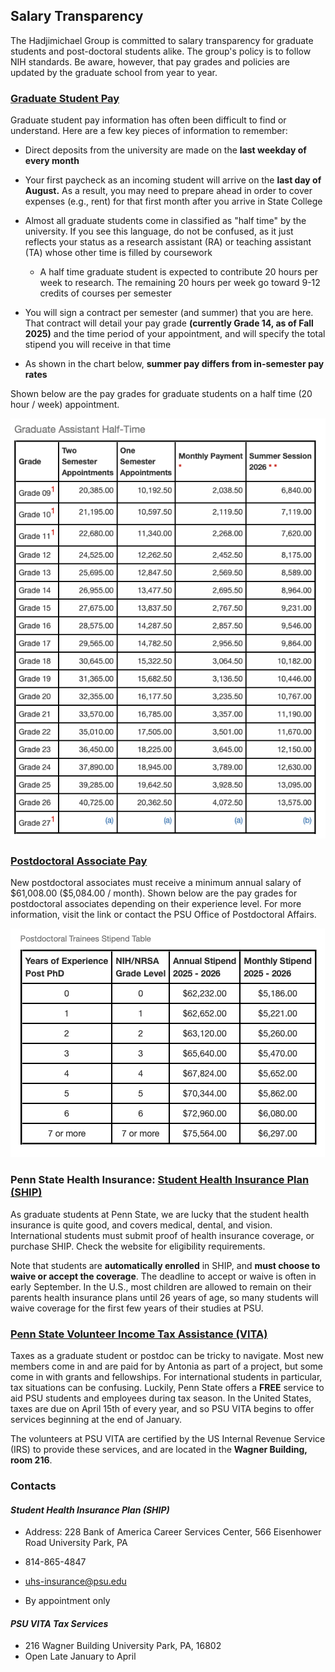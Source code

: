 ## Salary Transparency

The Hadjimichael Group is committed to salary transparency for graduate students and post-doctoral students alike. The group's policy is to follow NIH standards. Be aware, however, that pay grades and policies are updated by the graduate school from year to year.

### [Graduate Student Pay](https://guru.psu.edu/resources/rates-and-schedules/stipends-for-graduate-assistants?range=20252026&submit=Submit)

Graduate student pay information has often been difficult to find or understand. Here are a few key pieces of information to remember:

-   Direct deposits from the university are made on the **last weekday of every month**

-   Your first paycheck as an incoming student will arrive on the **last day of August.** As a result, you may need to prepare ahead in order to cover expenses (e.g., rent) for that first month after you arrive in State College

-   Almost all graduate students come in classified as "half time" by the university. If you see this language, do not be confused, as it just reflects your status as a research assistant (RA) or teaching assistant (TA) whose other time is filled by coursework

    -   A half time graduate student is expected to contribute 20 hours per week to research. The remaining 20 hours per week go toward 9-12 credits of courses per semester

-   You will sign a contract per semester (and summer) that you are here. That contract will detail your pay grade **(currently Grade 14, as of Fall 2025)** and the time period of your appointment, and will specify the total stipend you will receive in that time

-   As shown in the chart below, **summer pay differs from in-semester pay rates**

Shown below are the pay grades for graduate students on a half time (20 hour / week) appointment.

![](GradStudentPayGrades_HalfTime_25:26.png)

### [Postdoctoral Associate Pay](https://guru.psu.edu/resources/rates-and-schedules/stipends-for-postdoctoral-appointments?range=20242025&submit=Submit)

New postdoctoral associates must receive a minimum annual salary of \$61,008.00 (\$5,084.00 / month). Shown below are the pay grades for postdoctoral associates depending on their experience level. For more information, visit the link or contact the PSU Office of Postdoctoral Affairs.

![](PostDocPayGrades_FY2026.png)

### Penn State Health Insurance: [Student Health Insurance Plan (SHIP)](https://studentaffairs.psu.edu/health-insurance/graduate-assistant-fellows-and-trainees)

As graduate students at Penn State, we are lucky that the student health insurance is quite good, and covers medical, dental, and vision. International students must submit proof of health insurance coverage, or purchase SHIP. Check the website for eligibility requirements.

Note that students are **automatically enrolled** in SHIP, and **must choose to waive or accept the coverage**. The deadline to accept or waive is often in early September. In the U.S., most children are allowed to remain on their parents health insurance plans until 26 years of age, so many students will waive coverage for the first few years of their studies at PSU.

### [Penn State Volunteer Income Tax Assistance (VITA)](http://www.psuvita.org)

Taxes as a graduate student or postdoc can be tricky to navigate. Most new members come in and are paid for by Antonia as part of a project, but some come in with grants and fellowships. For international students in particular, tax situations can be confusing. Luckily, Penn State offers a **FREE** service to aid PSU students and employees during tax season. In the United States, taxes are due on April 15th of every year, and so PSU VITA begins to offer services beginning at the end of January.

The volunteers at PSU VITA are certified by the US Internal Revenue Service (IRS) to provide these services, and are located in the **Wagner Building, room 216**.

### Contacts

#### *Student Health Insurance Plan (SHIP)*

-   Address: 228 Bank of America Career Services Center, 566 Eisenhower Road University Park, PA

-   814-865-4847

-   [uhs-insurance\@psu.edu](uhs-insurance@psu.edu)

-   By appointment only

#### *PSU VITA Tax Services*

-   216 Wagner Building University Park, PA, 16802
-   Open Late January to April